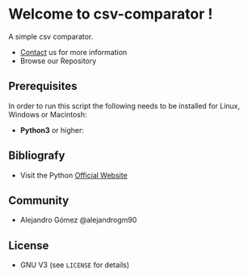 # Welcome to csv-comparator !

A simple csv comparator.
- [Contact](https://github.com/alejandrogm90/) us for more information
- Browse our Repository

## Prerequisites ##

In order to run this script the following needs to be installed for Linux, Windows or Macintosh:
 - __Python3__ or higher: 

## Bibliografy

- Visit the Python [Official Website](https://www.python.org)

## Community

- Alejandro Gómez @alejandrogm90

## License

* GNU V3 (see `LICENSE` for details)